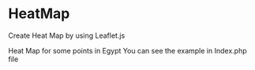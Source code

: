 # HeatMap
Create Heat Map by using Leaflet.js 

Heat Map for some points in Egypt 
You can see the example in Index.php file
